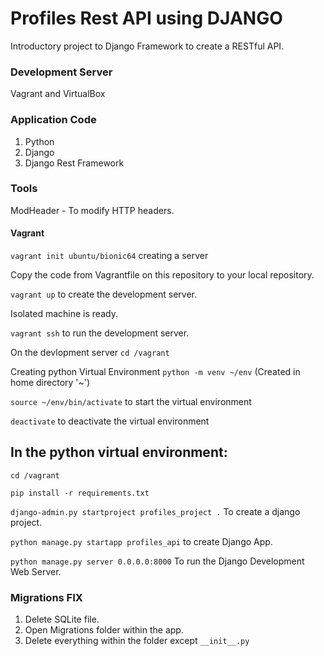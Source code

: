 # Profiles Rest API using DJANGO

Introductory project to Django Framework to create a RESTful API.

### Development Server
Vagrant and VirtualBox 

### Application Code
1. Python
2. Django
3. Django Rest Framework

### Tools
ModHeader - To modify HTTP headers.

#### Vagrant

`vagrant init ubuntu/bionic64` creating a server

Copy the code from Vagrantfile on this repository to your local repository.

`vagrant up` to create the development server.

Isolated machine is ready.

`vagrant ssh` to run the development server.

On the devlopment server `cd /vagrant`

Creating python Virtual Environment `python -m venv ~/env` (Created in home directory '~')

`source ~/env/bin/activate` to start the virtual environment

`deactivate` to deactivate the virtual environment

## In the python virtual environment:

`cd /vagrant`

`pip install -r requirements.txt`

`django-admin.py startproject profiles_project .` To create a django project.

`python manage.py startapp profiles_api` to create Django App.

`python manage.py server 0.0.0.0:8000` To run the Django Development Web Server.


### Migrations FIX 

1. Delete SQLite file.
2. Open Migrations folder within the app.
3. Delete everything within the folder except `__init__.py`